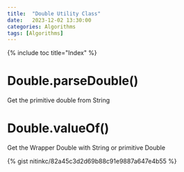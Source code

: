 ```yaml
---
title:  "Double Utility Class"
date:   2023-12-02 13:30:00
categories: Algorithms
tags: [Algorithms]
---
```


{% include toc title="Index" %}

# Double.parseDouble()
Get the primitive double from String

# Double.valueOf()
Get the Wrapper Double with String or primitive Double


{% gist nitinkc/82a45c3d2d69b88c91e9887a647e4b55 %}


